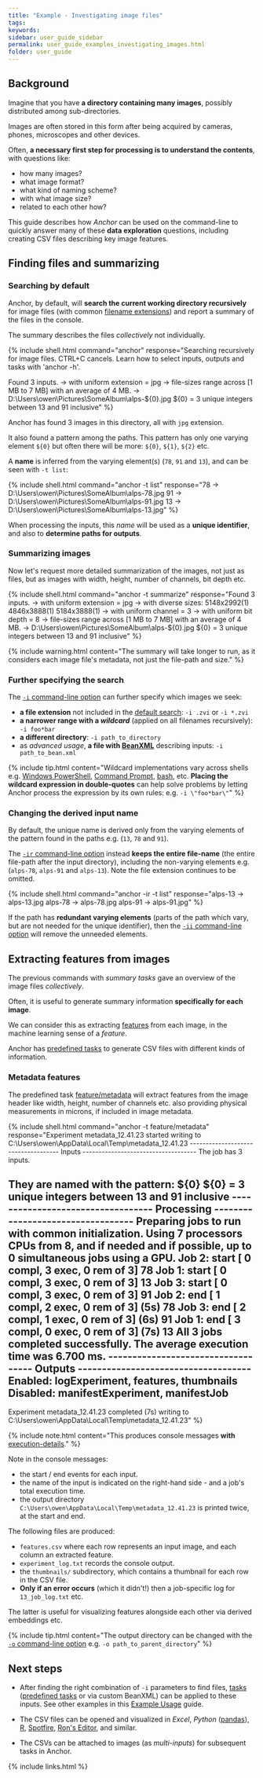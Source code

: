 ```yaml
---
title: "Example - Investigating image files"
tags:
keywords:
sidebar: user_guide_sidebar
permalink: user_guide_examples_investigating_images.html
folder: user_guide
---
```


## Background

Imagine that you have **a directory containing many images**, possibly distributed among sub-directories.

Images are often stored in this form after being acquired by cameras, phones, microscopes and other  devices.

Often, **a necessary first step for processing is to understand the contents**, with questions like:

- how many images?
- what image format?
- what kind of naming scheme?
- with what image size?
- related to each other how?

This guide describes how *Anchor* can be used on the command-line to quickly answer many of these **data exploration** questions, including creating CSV files describing key image features.


## Finding files and summarizing

### Searching by default

Anchor, by default, will **search the current working directory recursively** for image files (with common [filename extensions](https://github.com/anchoranalysis/anchor/blob/master/anchor-core/src/main/java/org/anchoranalysis/core/format/ImageFileFormat.java)) and report a summary of the files in the console.

The summary describes the files <i>collectively</i> not individually.

{% include shell.html
command="anchor"
response="Searching recursively for image files. CTRL+C cancels.
Learn how to select inputs, outputs and tasks with 'anchor -h'.

Found 3 inputs.
-> with uniform extension = jpg
-> file-sizes range across [1 MB to 7 MB] with an average of 4 MB.
-> D:\Users\owen\Pictures\SomeAlbum\alps-${0}.jpg
${0} = 3 unique integers between 13 and 91 inclusive" %}

Anchor has found 3 images in this directory, all with `jpg` extension.

It also found a pattern among the paths. This pattern has only one varying element `${0}` but often there will be more: `${0}`, `${1}`, `${2}` etc.

A **name** is inferred from the varying element(s) (`78`, `91` and `13`), and can be seen with `-t list`:

{% include shell.html
command="anchor -t list"
response="78       -> D:\Users\owen\Pictures\SomeAlbum\alps-78.jpg
91       -> D:\Users\owen\Pictures\SomeAlbum\alps-91.jpg
13       -> D:\Users\owen\Pictures\SomeAlbum\alps-13.jpg" %}

When processing the inputs, this *name* will be used as a **unique identifier**, and also to **determine  paths for outputs**.

### Summarizing images

Now let's request more detailed summarization of the images, not just as files, but as images with width, height, number of channels, bit depth etc.

{% include shell.html
command="anchor -t summarize"
response="Found 3 inputs.
-> with uniform extension = jpg
-> with diverse sizes: 5148x2992(1) 4846x3888(1) 5184x3888(1)
-> with uniform channel = 3
-> with uniform bit depth = 8
-> file-sizes range across [1 MB to 7 MB] with an average of 4 MB.
-> D:\Users\owen\Pictures\SomeAlbum\alps-${0}.jpg
${0} = 3 unique integers between 13 and 91 inclusive" %}

{% include warning.html content="The summary will take longer to run, as it considers each image file's metadata, not just the file-path and size." %}


### Further specifying the search

The [`-i` command-line option](/user_guide.html#inputs) can further specify which images we seek:

- **a file extension** not included in the [default search](https://github.com/anchoranalysis/anchor/blob/master/anchor-core/src/main/java/org/anchoranalysis/core/format/ImageFileFormat.java): `-i .zvi` or `-i *.zvi`
- **a narrower range with a *wildcard*** (applied on all filenames recursively): `-i foo*bar`
- **a different directory**: `-i path_to_directory`
- as *advanced usage*, **a file with [BeanXML](/user_guide_bean_xml.html)** describing inputs: `-i path_to_bean.xml`

{% include tip.html content="Wildcard implementations vary across shells e.g. [Windows PowerShell](https://docs.microsoft.com/en-us/powershell/module/microsoft.powershell.core/about/about_wildcards?view=powershell-7.1), [Command Prompt](https://docs.microsoft.com/en-us/previous-versions/windows/desktop/indexsrv/ms-dos-and-windows-wildcard-characters), [bash](https://linuxhint.com/bash_globbing_tutorial/), etc. **Placing the wildcard expression in double-quotes** can help solve problems by letting Anchor process the expression by its own rules: e.g. `-i \"foo*bar\"`" %}

### Changing the derived input name

By default, the unique name is derived only from the varying elements of the pattern found in the paths e.g. (`13`, `78` and `91`).

The [`-ir` command-line option](/user_guide_command_line.html#input-options) instead **keeps the entire file-name** (the entire file-path after the input directory), including the non-varying elements e.g. (`alps-78`, `alps-91` and `alps-13`). Note the file extension continues to be omitted.

{% include shell.html
command="anchor -ir -t list"
response="alps-13  -> alps-13.jpg
alps-78  -> alps-78.jpg
alps-91  -> alps-91.jpg" %}

If the path has **redundant varying elements** (parts of the path which vary, but are not needed for the unique identifier), then the [`-ii` command-line option](/user_guide_command_line.html#input-options) will remove the unneeded elements.

## Extracting features from images

The previous commands with *summary tasks* gave an overview of the image files *collectively*.

Often, it is useful to generate summary information **specifically for each image**.

We can consider this as extracting [features](https://en.wikipedia.org/wiki/Feature_(machine_learning)) from each image, in the machine learning sense of a *feature*.

Anchor has [predefined tasks](/user_guide_predefined_tasks.html#feature-extraction) to generate CSV files with different kinds of information.

### Metadata features

The predefined task [feature/metadata](https://github.com/anchoranalysis/anchor-assembly/blob/master/anchor/src/main/resources/config/tasks/feature/metadata.xml) will extract features from the image header like width, height, number of channels etc. also providing physical measurements in microns, if included in image metadata.

{% include shell.html
command="anchor -t feature/metadata"
response="Experiment metadata_12.41.23 started writing to C:\Users\owen\AppData\Local\Temp\metadata_12.41.23
------------------------------------ Inputs ------------------------------------
The job has 3 inputs.

They are named with the pattern: ${0}
${0} = 3 unique integers between 13 and 91 inclusive
---------------------------------- Processing ----------------------------------
Preparing jobs to run with common initialization.
Using 7 processors CPUs from 8, and if needed and if possible, up to 0 simultaneous jobs using a GPU.
Job    2:       start   [  0 compl,   3 exec,   0 rem of   3]           78
Job    1:       start   [  0 compl,   3 exec,   0 rem of   3]           13
Job    3:       start   [  0 compl,   3 exec,   0 rem of   3]           91
Job    2:       end     [  1 compl,   2 exec,   0 rem of   3]   (5s)    78
Job    3:       end     [  2 compl,   1 exec,   0 rem of   3]   (6s)    91
Job    1:       end     [  3 compl,   0 exec,   0 rem of   3]   (7s)    13
All 3 jobs completed successfully. The average execution time was 6.700 ms.
----------------------------------- Outputs ------------------------------------
Enabled:        logExperiment, features, thumbnails
Disabled:       manifestExperiment, manifestJob
--------------------------------------------------------------------------------
Experiment metadata_12.41.23 completed (7s) writing to C:\Users\owen\AppData\Local\Temp\metadata_12.41.23" %}

{% include note.html content="This produces console messages **with** [execution-details](/user_guide.html#parallelization)." %}

Note in the console messages:
- the start / end events for each input.
- the name of the input is indicated on the right-hand side - and a job's total execution time.
- the output directory `C:\Users\owen\AppData\Local\Temp\metadata_12.41.23` is printed twice, at the start and end.

The following files are produced:

- `features.csv` where each row represents an input image, and each column an extracted feature.
- `experiment_log.txt` records the console output.
- the `thumbnails/` subdirectory, which contains a thumbnail for each row in the CSV file.
- **Only if an error occurs** (which it didn't!) then a job-specific log for `13_job_log.txt` etc.

The latter is useful for visualizing features alongside each other via derived embeddings etc. 

{% include tip.html content="The output directory can be changed with the [`-o` command-line option](/user_guide.html#outputs) e.g. `-o path_to_parent_directory`" %}

## Next steps

- After finding the right combination of `-i` parameters to find files, [tasks](/user_guide_tasks.html) ([predefined tasks](/user_guide_predefined_tasks.html) or via custom BeanXML) can be applied to these inputs. See other examples in this [Example Usage](/user_guide_examples.html) guide.

- The CSV files can be opened and visualized in *Excel*, *Python* ([pandas](https://pandas.pydata.org/pandas-docs/stable/reference/api/pandas.read_csv.html)), [R](https://stat.ethz.ch/R-manual/R-devel/library/utils/html/read.table.html), [Spotfire](https://www.tibco.com/products/tibco-spotfire), [Ron's Editor](https://www.ronsplace.eu/products/ronseditor), and similar.

- The CSVs can be attached to images (as *multi-inputs*) for subsequent tasks in Anchor.

{% include links.html %}